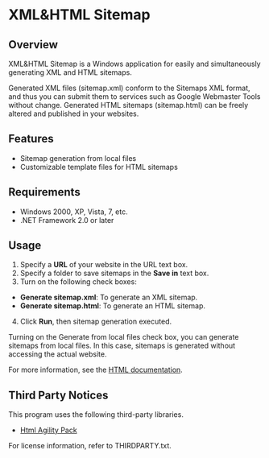 # XML&HTML Sitemap

## Overview

XML&HTML Sitemap is a Windows application 
for easily and simultaneously generating XML and HTML sitemaps.

Generated XML files (sitemap.xml) conform to the Sitemaps XML format, 
and thus you can submit them to services such as Google Webmaster Tools without change. 
Generated HTML sitemaps (sitemap.html) can be freely altered and published in your websites.

## Features

* Sitemap generation from local files
* Customizable template files for HTML sitemaps

## Requirements

* Windows 2000, XP, Vista, 7, etc.
* .NET Framework 2.0 or later

## Usage

1. Specify a **URL** of your website in the URL text box.
2. Specify a folder to save sitemaps in the **Save in** text box.
3. Turn on the following check boxes:
  - **Generate sitemap.xml**: To generate an XML sitemap.
  - **Generate sitemap.html**: To generate an HTML sitemap.
4. Click **Run**, then sitemap generation executed.

Turning on the Generate from local files check box, 
you can generate sitemaps from local files. 
In this case, sitemaps is generated without accessing the actual website. 

For more information, see the [HTML documentation](XmlHtmlSitemap/doc/index.html).

## Third Party Notices

This program uses the following third-party libraries.

* [Html Agility Pack](http://html-agility-pack.net/)

For license information, refer to THIRDPARTY.txt.
